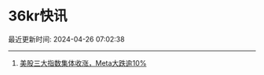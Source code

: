 # 36kr快讯

最近更新时间: 2024-04-26 07:02:38

--- 
1. [美股三大指数集体收涨，Meta大跌逾10%](https://www.36kr.com/newsflashes/2749436219259656) 
